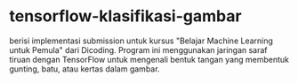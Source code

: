 # tensorflow-klasifikasi-gambar
berisi implementasi submission untuk kursus "Belajar Machine Learning untuk Pemula" dari Dicoding. Program ini menggunakan jaringan saraf tiruan dengan TensorFlow untuk mengenali bentuk tangan yang membentuk gunting, batu, atau kertas dalam gambar.
